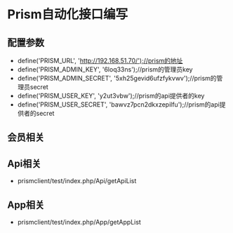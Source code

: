 # Prism自动化接口编写

## 配置参数
  - define('PRISM_URL', 'http://192.168.51.70/');//prism的地址
  - define('PRISM_ADMIN_KEY', '6loq33ns');//prism的管理员key
  - define('PRISM_ADMIN_SECRET', '5xh25gevid6ufzfykvwv');//prism的管理员secret
  - define('PRISM_USER_KEY', 'y2ut3vbw');//prism的api提供者的key
  - define('PRISM_USER_SECRET', 'bawvz7pcn2dkxzepilfu');//prism的api提供者的secret

## 会员相关

## Api相关
  - prismclient/test/index.php/Api/getApiList

## App相关
  - prismclient/test/index.php/App/getAppList
